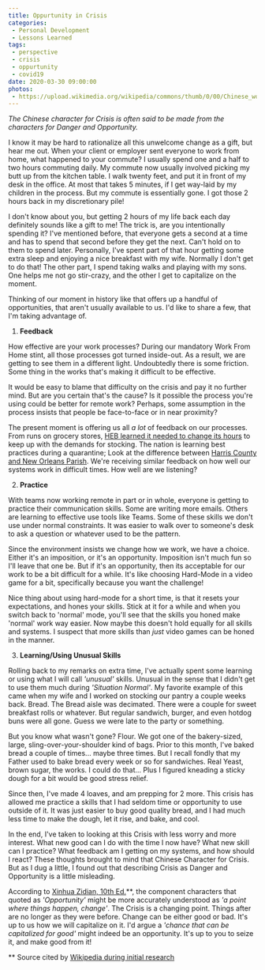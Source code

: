 ```yaml
---
title: Oppurtunity in Crisis
categories:
 - Personal Development
 - Lessons Learned
tags:
 - perspective
 - crisis
 - oppurtunity
 - covid19
date: 2020-03-30 09:00:00
photos: 
 - https://upload.wikimedia.org/wikipedia/commons/thumb/0/00/Chinese_word_for_crisis.svg/200px-Chinese_word_for_crisis.svg.png
---
```

_The Chinese character for Crisis is often said to be made from the characters for Danger and Opportunity._

I know it may be hard to rationalize all this unwelcome change as a gift, but hear me out. When your client or employer sent everyone to work from home, what happened to your commute? I usually spend one and a half to two hours commuting daily. My commute now usually involved picking my butt up from the kitchen table. I walk twenty feet, and put it in front of my desk in the office. At most that takes 5 minutes, if I get way-laid by my children in the process. But my commute is essentially gone. I got those 2 hours back in my discretionary pile!

I don't know about you, but getting 2 hours of my life back each day definitely sounds like a gift to me! The trick is, are you intentionally spending it? I've mentioned before, that everyone gets a second at a time and has to spend that second before they get the next. Can't hold on to them to spend later. Personally, I've spent part of that hour getting some extra sleep and enjoying a nice breakfast with my wife. Normally I don't get to do that!  The other part, I spend taking walks and playing with my sons. One helps me not go stir-crazy, and the other I get to capitalize on the moment.

Thinking of our moment in history like that offers up a handful of opportunities, that aren't usually available to us. I'd like to share a few, that I'm taking advantage of.

1. **Feedback**

How effective are your work processes? During our mandatory Work From Home stint, all those processes got turned inside-out. As a result, we are getting to see them in a different light. Undoubtedly there is some friction. Some thing in the works that's making it difficult to be effective.

It would be easy to blame that difficulty on the crisis and pay it no further mind. But are you certain that's the cause? Is it possible the process you're using could be better for remote work? Perhaps, some assumption in the process insists that people be face-to-face or in near proximity?

The present moment is offering us all _a lot_ of feedback on our processes. From runs on grocery stores, [HEB learned it needed to change its hours](https://www.texasmonthly.com/food/heb-prepared-coronavirus-pandemic/) to keep up with the demands for stocking. The nation is learning best practices during a quarantine; Look at the difference between [Harris County and New Orleans Parish](https://infection2020.com/). We're receiving similar feedback on how well our systems work in difficult times. How well are we listening?

2. **Practice**

With teams now working remote in part or in whole, everyone is getting to practice their communication skills. Some are writing more emails. Others are learning to effective use tools like Teams. Some of these skills we don't use under normal constraints. It was easier to walk over to someone's desk to ask a question or whatever used to be the pattern.

Since the environment insists we change how we work, we have a choice. Either it's an imposition, or it's an opportunity. Imposition isn't much fun so I'll leave that one be. But if it's an opportunity, then its acceptable for our work to be a bit difficult for a while. It's like choosing Hard-Mode in a video game for a bit, specifically because you want the challenge!

Nice thing about using hard-mode for a short time, is that it resets your expectations, and hones your skills. Stick at it for a while and when you switch back to 'normal' mode, you'll see that the skills you honed make 'normal' work way easier. Now maybe this doesn't hold equally for all skills and systems. I suspect that more skills than _just_ video games can be honed in the manner.

3. **Learning/Using Unusual Skills**

Rolling back to my remarks on extra time, I've actually spent some learning or using what I will call _'unusual'_ skills. Unusual in the sense that I didn't get to use them much during _'Situation Normal'_. My favorite example of this came when my wife and I worked on stocking our pantry a couple weeks back. Bread. The Bread aisle was decimated. There were a couple for sweet breakfast rolls or whatever. But regular sandwich, burger, and even hotdog buns were all gone. Guess we were late to the party or something.

But you know what wasn't gone? Flour. We got one of the bakery-sized, large, sling-over-your-shoulder kind of bags. Prior to this month, I've baked bread a couple of times... maybe three times. But I recall fondly that my Father used to bake bread every week or so for sandwiches. Real Yeast, brown sugar, the works. I could do that... Plus I figured kneading a sticky dough for a bit would be good stress relief.

Since then, I've made 4 loaves, and am prepping for 2 more. This crisis has allowed me practice a skills that I had seldom time or opportunity to use outside of it. It was just easier to buy good quality bread, and I had much less time to make the dough, let it rise, and bake, and cool.

In the end, I've taken to looking at this Crisis with less worry and more interest. What new good can I do with the time I now have? What new skill can I practice? What feedback am I getting on my systems, and how should I react? These thoughts brought to mind that Chinese Character for Crisis. But as I dug a little, I found out that describing Crisis as Danger and Opportunity is a little misleading.

According to [Xinhua Zidian, 10th Ed.](https://en.wikipedia.org/wiki/Chinese_word_for_%22crisis%22#Popular_mistranslation)**, the component characters that quoted as _'Opportunity'_ might be more accurately understood as _'a point where things happen, change'_. The Crisis is a changing point. Things after are no longer as they were before. Change can be either good or bad. It's up to us how we will capitalize on it. I'd argue a _'chance that can be capitalized for good'_ might indeed be an opportunity. It's up to you to seize it, and make good from it!

** Source cited by [Wikipedia during initial research](https://en.wikipedia.org/wiki/Chinese_word_for_%22crisis%22#Popular_mistranslation)
